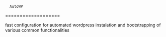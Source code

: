       AutoWP
===================

fast configuration for automated
wordpress instalation and bootstrapping
of various common functionalities
